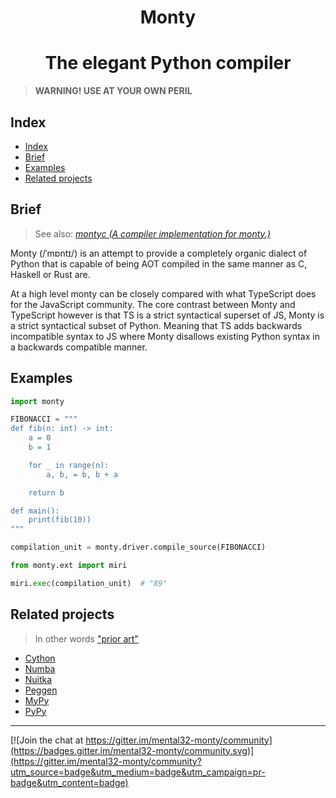 <h1 align="center">Monty</h1>

<h1 align="center">The elegant Python compiler</h1>

> **WARNING! USE AT YOUR OWN PERIL**

## Index

 - [Index](#Index)
 - [Brief](#Brief)
 - [Examples](#Examples)
 - [Related projects](#Related-projects)


## Brief

> See also: _[montyc (A compiler implementation for monty.)](https://github.com/mental32/montyc)_

Monty (/ˈmɒntɪ/) is an attempt to provide a completely organic dialect of
Python that is capable of being AOT compiled in the same manner as C,
Haskell or Rust are.

At a high level monty can be closely compared with what TypeScript does for the
JavaScript community. The core contrast between Monty and TypeScript however is
that TS is a strict syntactical superset of JS, Monty is a strict syntactical
subset of Python. Meaning that TS adds backwards incompatible syntax to JS
where Monty disallows existing Python syntax in a backwards compatible manner.

## Examples

```py
import monty

FIBONACCI = """
def fib(n: int) -> int:
    a = 0
    b = 1

    for _ in range(n):
        a, b, = b, b + a

    return b

def main():
    print(fib(10))
"""

compilation_unit = monty.driver.compile_source(FIBONACCI)

from monty.ext import miri

miri.exec(compilation_unit)  # "89"
```

## Related projects

> In other words ["prior art"](https://github.com/rust-lang/rfcs/blob/master/text/2333-prior-art.md)

 - [Cython](https://github.com/cython/cython)
 - [Numba](https://github.com/numba/numba)
 - [Nuitka](https://github.com/Nuitka/Nuitka)
 - [Peggen](https://github.com/gvanrossum/pegen)
 - [MyPy](https://github.com/python/mypy)
 - [PyPy](https://foss.heptapod.net/pypy/pypy)

<hr>

[![Join the chat at https://gitter.im/mental32-monty/community](https://badges.gitter.im/mental32-monty/community.svg)](https://gitter.im/mental32-monty/community?utm_source=badge&utm_medium=badge&utm_campaign=pr-badge&utm_content=badge)
